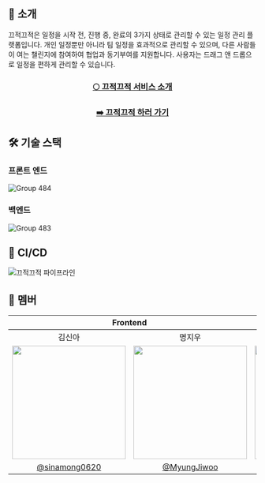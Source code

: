 ## 🔔 소개

끄적끄적은 일정을 시작 전, 진행 중, 완료의 3가지 상태로 관리할 수 있는 일정 관리 플랫폼입니다. 개인 일정뿐만 아니라 팀 일정을 효과적으로 관리할 수 있으며, 다른 사람들이 여는 챌린지에 참여하여 협업과 동기부여를 지원합니다. 사용자는 드래그 앤 드롭으로 일정을 편하게 관리할 수 있습니다.

<div align="center">

### [🌕 끄적끄적 서비스 소개](https://aljadi.notion.site/374f9abf7679460bab1f6ca93f21946f?pvs=74)
### [➡️ 끄적끄적 하러 가기](https://kkeujeok-kkeujeok.vercel.app)

</div>

## 🛠 기술 스택

### 프론트 엔드
![Group 484](https://github.com/user-attachments/assets/703dacf8-bc0f-4bad-8e1b-195f10ac2c0d)

### 백엔드
![Group 483](https://github.com/user-attachments/assets/07ffd45e-59f6-458e-8c25-98b97b7e9eea)


## 🔁 CI/CD
![끄적끄적 파이프라인](https://github.com/user-attachments/assets/460c0b23-81f2-4c1c-9b27-2649f800ef5e)

## 👏 멤버

<table>
<thead>
  <tr>
    <th colspan="2">Frontend</th>
    <th colspan="3">Backend</th>
  </tr>
</thead>
<tbody>
  <tr>
    <td align="center">김신아</td>
    <td align="center">명지우</td>
    <td align="center">김동균</td>
    <td align="center">최기웅</td>
    <td align="center">최인호</td>

  </tr>
  <tr>
    <td>
      <a href="https://github.com/sinamong0620">
        <img src="https://github.com/sinamong0620.png" style="width:230px"/>
      </a>
    </td>
    <td>
      <a href="https://github.com/MyungJiwoo">
        <img src="https://github.com/MyungJiwoo.png" style="width:230px"/>
      </a>
    </td>
    <td>
      <a href="https://github.com/dongkyun0713">
        <img src="https://github.com/dongkyun0713.png" style="width:230px"/>
      </a>
    </td>
    <td>
      <a href="https://github.com/giwoong01">
        <img src="https://github.com/giwoong01.png" style="width:230px"/>
      </a>
    </td>
    <td>
      <a href="https://github.com/inhooo00">
        <img src="https://github.com/inhooo00.png" style="width:230px"/>
      </a>
    </td>
  </tr>
  <tr>
    <td align="center"><a href="https://github.com/sinamong0620">@sinamong0620</a></td>
    <td align="center"><a href="https://github.com/MyungJiwoo">@MyungJiwoo</a></td>
    <td align="center"><a href="https://github.com/dongkyun0713">@dongkyun0713</a></td>
    <td align="center"><a href="https://github.com/giwoong01">@giwoong01</a></td>
    <td align="center"><a href="https://github.com/inhooo00">@inhooo00</a></td>
  </tr>
</tbody>
</table>

